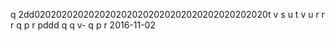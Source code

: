 q
2dd0202020202020202020202020202020202020202020t
v
s
u
t
v
u
r
r
r
q
p
r
pddd
q
q
v-
q
p
r
2016-11-02
